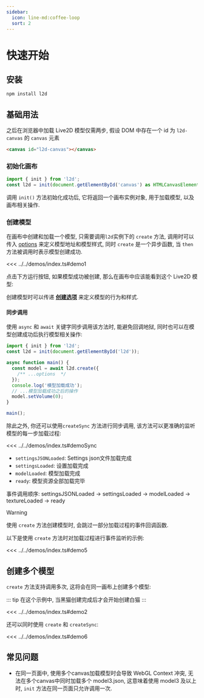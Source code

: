 ```yaml
---
sidebar:
  icon: line-md:coffee-loop
  sort: 2
---
```


# 快速开始

## 安装

```sh
npm install l2d
```

## 基础用法

之后在浏览器中加载 Live2D 模型仅需两步, 假设 DOM 中存在一个 id 为 `l2d-canvas` 的 `canvas` 元素

```html
<canvas id="l2d-canvas"></canvas>
```

### 初始化画布

```ts
import { init } from 'l2d';
const l2d = init(document.getElementById('canvas') as HTMLCanvasElement);
```

调用 `init()` 方法初始化成功后, 它将返回一个画布实例对象, 用于加载模型, 以及画布相关操作.

### 创建模型

在画布中创建和加载一个模型, 只需要调用`l2d`实例下的 `create` 方法, 调用时可以传入 [options](../model/index.md) 来定义模型地址和模型样式, 同时 `create` 是一个异步函数, 当 `then` 方法被调用时表示模型创建成功.

<<< ../../demos/index.ts#demo1

点击下方运行按钮, 如果模型成功被创建, 那么在画布中应该能看到这个 Live2D 模型:

<DemoModal :demo="demo1" />

创建模型时可以传递 **[创建选项](../model/index.md)** 来定义模型的行为和样式.

#### 同步调用

使用 `async` 和 `await` 关键字同步调用该方法时, 能避免回调地狱, 同时也可以在模型创建成功后执行模型相关操作:

```ts
import { init } from 'l2d';
const l2d = init(document.getElementById('l2d'));

async function main() {
  const model = await l2d.create({
    /** ...options  */
  });
  console.log('模型加载成功');
  // ...模型加载成功之后的操作
  model.setVolume(0);
}

main();
```

除此之外, 你还可以使用`createSync` 方法进行同步调用, 该方法可以更准确的监听模型的每一步加载过程:

<<< ../../demos/index.ts#demoSync

<DemoModal :demo="demoSync"/>

- `settingsJSONLoaded`: Settings json文件加载完成
- `settingsLoaded`: 设置加载完成
- `modelLoaded`: 模型加载完成
- `ready`: 模型资源全部加载完毕

事件调用顺序: settingsJSONLoaded -> settingsLoaded -> modelLoaded -> textureLoaded -> ready

> [!WARNING]
> 使用 `create` 方法创建模型时, 会跳过一部分加载过程的事件回调函数.

以下是使用 `create` 方法时对加载过程进行事件监听的示例:

<<< ../../demos/index.ts#demo5

<DemoModal :demo="demo5"/>

<!-- 以下是不同方法加载模型过程事件是否被执行的对比情况: -->



## 创建多个模型

`create` 方法支持调用多次, 这将会在同一画布上创建多个模型:

::: tip
在这个示例中, 当黑猫创建完成后才会开始创建白猫
:::

<<< ../../demos/index.ts#demo2

<DemoModal :demo="demo2" width="100%"/>

还可以同时使用 `create` 和 `createSync`:

<<< ../../demos/index.ts#demo6

<DemoModal :demo="demo6"/>

## 常见问题
- 在同一页面中, 使用多个canvas加载模型时会导致 WebGL Context 冲突, 无法在多个canvas中同时加载多个 model3.json, 这意味着使用 model3 及以上时, `init` 方法在同一页面只允许调用一次.


<script setup>
import { demo1, demo2, demoSync, demo5, demo6 } from '../../demos/index.ts'
</script>